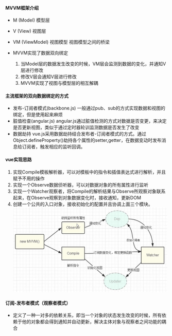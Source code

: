 #### MVVM框架介绍
* M (Model) 模型层
* V (View) 视图层
* VM (ViewModel) 视图模型 视图模型之间的桥梁

* MVVM实现了数据双向绑定
    1. 当Model层的数据发生改变的时候，VM层会监测到数据的变化，并通知V层进行修改
    2. 修改V层会通知V层进行修改
    3. MVVM实现了视图与模型层的相互解耦

#### 主流框架的双向数据绑定的方式
* 发布-订阅者模式(backbone.js)
    一般通过pub、sub的方式实现数据和视图的绑定，但是使用起来麻烦
* 脏值检查(angular.js)
    angular.js通过脏值检测的方式对数据是否变更，来决定是否更新视图，类似于通过定时器轮训监测数据是否发生了改变
* 数据劫持
    vue.js采用数据劫持结合发布者-订阅者模式的方式。通过Object.defineProperty()劫持各个属性的setter,getter，在数据变动时发布消息给订阅者，触发相应的监听回调。
#### vue实现思路
1. 实现Compile模板解析器，可以对模板中的指令和插值表达式进行解析，并且赋予不用的操作
2. 实现一个Observe数据侦听器，可以对数据对象的所有属性进行监听
3. 实现一个Watcher观察者，将Compile的解析结果与Observe所观察对象联系起来，在Observe观察到对象数据变化时，接收通知，更新DOM
3. 创建一个公共的入口对象，接收初始化的配置并且协调上面三个模块。
![vue实现思路](./Snipaste_2019-03-24_14-22-19.png)

#### 订阅-发布者模式（观察者模式）
* 定义了一种一对多的依赖关系，即当一个对象的状态发生改变的时候，所有依赖于他的对象都会得到通知并自动更新，解决主体对象与观察者之间功能的耦合

